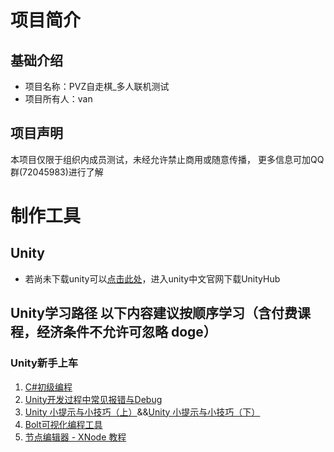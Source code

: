 #  项目简介
## 基础介绍
- 项目名称：PVZ自走棋_多人联机测试
- 项目所有人：van
## 项目声明
本项目仅限于组织内成员测试，未经允许禁止商用或随意传播，
更多信息可加QQ群(72045983)进行了解

# 制作工具
## Unity
- 若尚未下载unity可以[点击此处](https://unity.cn/)，进入unity中文官网下载UnityHub

## Unity学习路径   以下内容建议按顺序学习（含付费课程，经济条件不允许可忽略 doge）

### Unity新手上车
1. [C#初级编程](https://learn.u3d.cn/tutorial/beginner-gameplay-scripting)
2. [Unity开发过程中常见报错与Debug](https://learn.u3d.cn/tutorial/unity-errors-debug)
3. [Unity 小提示与小技巧（上）](https://learn.u3d.cn/tutorial/unity-xiao-ti-shi-yu-xiao-ji-qiao-shang)&&[Unity 小提示与小技巧（下）](https://learn.u3d.cn/tutorial/unity-xiao-ti-shi-yu-xiao-ji-qiao-xia)
4. [Bolt可视化编程工具](https://learn.u3d.cn/tutorial/bolt-mstudio)
5. [节点编辑器 - XNode 教程](https://learn.u3d.cn/tutorial/xnode_gbe)
